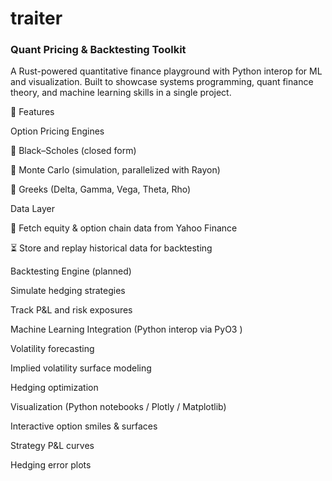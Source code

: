 # traiter #

### Quant Pricing & Backtesting Toolkit ###

A Rust-powered quantitative finance playground with Python interop for ML and visualization.
Built to showcase systems programming, quant finance theory, and machine learning skills in a single project.

🚀 Features

Option Pricing Engines

🔹 Black–Scholes (closed form)

🔹 Monte Carlo (simulation, parallelized with Rayon)

🔹 Greeks (Delta, Gamma, Vega, Theta, Rho)

Data Layer

📡 Fetch equity & option chain data from Yahoo Finance

⏳ Store and replay historical data for backtesting

Backtesting Engine (planned)

Simulate hedging strategies

Track P&L and risk exposures

Machine Learning Integration (Python interop via PyO3
)

Volatility forecasting

Implied volatility surface modeling

Hedging optimization

Visualization (Python notebooks / Plotly / Matplotlib)

Interactive option smiles & surfaces

Strategy P&L curves

Hedging error plots